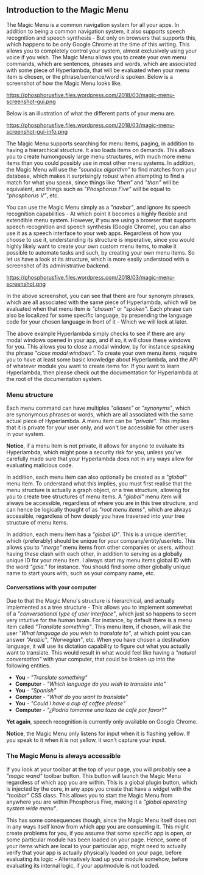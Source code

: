 ## Introduction to the Magic Menu

The Magic Menu is a common navigation system for all your apps. In addition to being a common navigation
system, it also supports speech recognition and speech synthesis - But only on browsers that supports this,
which happens to be only Google Chrome at the time of this writing. This allows you to completely control
your system, almost exclusively using your voice if you wish. The Magic Menu allows you to create your own
menu commands, which are sentences, phrases and words, which are associated with some piece of Hyperlambda,
that will be evaluated when your menu item is chosen, or the phrase/sentence/word is spoken. Below is a
screenshot of how the Magic Menu looks like.

https://phosphorusfive.files.wordpress.com/2018/03/magic-menu-screenshot-gui.png

Below is an illustration of what the different parts of your menu are.

https://phosphorusfive.files.wordpress.com/2018/03/magic-menu-screenshot-gui-info.png

The Magic Menu supports searching for menu items, paging, in addition to having a hierarchical structure.
It also loads items on demands. This allows you to create humongously large menu structures,
with much more menu items than you could possibly use in most other menu systems. In addition, the Magic Menu
will use the _"soundex algorithm"_ to find matches from your database, which makes it surprisingly robust
when attempting to find a match for what you speak, since things like _"then"_ and _"than"_ will be equivalent,
and things such as _"Phosphorus Five"_ will be equal to _"phosphorus V"_, etc.

You can use the Magic Menu simply as a _"navbar"_, and ignore its speech recognition capabilities - At
which point it becomes a highly flexible and extendible menu system. However, if you are using a browser that
supports speech recognition and speech synthesis (Google Chrome), you can also use it as a speech
interface to your web apps. Regardless of how you choose to use it, understanding its structure is imperative,
since you would highly likely want to create your own custom menu items, to make it possible to automate tasks
and such, by creating your own menu items. So let us have a look at its structure, which is more easily
understood with a screenshot of its administrative backend.

https://phosphorusfive.files.wordpress.com/2018/03/magic-menu-screenshot.png

In the above screenshot, you can see that there are four synonym phrases, which are all associated with
the same piece of Hyperlambda, which will be evaluated when that menu item is _"chosen"_ or _"spoken"_.
Each phrase can also be localized for some specific language, by prepending the language code for your
chosen language in front of it - Which we will look at later.

The above example Hyperlambda simply checks to see if there are any modal windows opened in your app,
and if so, it will close these windows for you. This allows you to close a modal window, by for instance
speaking the phrase _"close modal windows"_. To create your own menu items, require you to have at least
some basic knowledge about Hyperlambda, and the API of whatever module you want to create items for.
If you want to learn Hyperlambda, then please check out the documentation for Hyperlambda at the root
of the documentation system.

### Menu structure

Each menu command can have multiples _"aliases"_ or _"synonyms"_, which are synonymous phrases or words,
which are all associated with the same actual piece of Hyperlambda. A menu item can be _"private"_. This
implies that it is private for your user only, and won't be accessible for other users in your system.

**Notice**, if a menu item is not private, it allows for anyone to evaluate its Hyperlambda, which might
pose a security risk for you, unless you've carefully made sure that your Hyperlambda does not in any
ways allow for evaluating malicious code.

In addition, each menu item can also optionally be created as a _"global"_ menu item. To understand what
this implies, you must first realise that the menu structure is actually a graph object, or a tree structure,
allowing for you to create tree structures of menu items. A _"global"_ menu item will always be accessible,
regardless of where you are in this tree structure, and can hence be logically thought of as _"root menu items"_,
which are always accessible, regardless of how deeply you have traversed into your tree structure of menu items.

In addition, each menu item has a _"global ID"_. This is a unique identifier, which (preferably) should be
unique for your company/entity/user/etc. This allows you to _"merge"_ menu items from other companies or
users, without having these clash with each other, in addition to serving as a globally unique ID for
your menu item. I always start my menu items global ID with the word _"gaia."_ for instance. You should
find some other globally unique name to start yours with, such as your company name, etc.

#### Conversations with your computer

Due to that the Magic Menu's structure is hierarchical, and actually implemented as a tree structure -
This allows you to implement somewhat of a _"conversational type of user interface"_, which just so happens
to seem very intuitive for the human brain. For instance, by default there is a menu item called _"Translate something"_.
This menu item, if chosen, will ask the user _"What language do you wish to translate to"_, at which point
you can answer _"Arabic"_, _"Norwegian"_, etc. When you have chosen a destination language, it will use its
dictation capability to figure out what you actually want to translate. This would result in what would feel
like having a _"natural conversation"_ with your computer, that could be broken up into the following entities.

* __You__ - _"Translate something"_
* __Computer__ - _"Which language do you wish to translate into"_
* __You__ - _"Spanish"_
* __Computer__ - _"What do you want to translate"_
* __You__ - _"Could I have a cup of coffee please"_
* __Computer__ - _"¿Podría tomarme una taza de café por favor?"_

**Yet again**, speech recognition is currently only available on Google Chrome.

**Notice**, the Magic Menu only listens for input when it is flashing yellow. If you speak to it when it
is not yellow, it won't capture your input.

### The Magic Menu is always accessible

If you look at your toolbar at the top of your page, you will probably see a _"magic wand"_ toolbar button.
This button will launch the Magic Menu regardless of which app you are within. This is a global plugin button,
which is injected by the core, in any apps you create that have a widget with the _"toolbar"_ CSS class.
This allows you to start the Magic Menu from anywhere you are within Phosphorus Five, making it a _"global
operating system wide menu"_.

This has some consequences though, since the Magic Menu itself does not in any ways itself know from which
app you are consuming it. This might create problems for you, if you assume that some specific app is open,
or some particular module has been loaded on your page. Hence, some of your items which are local to your
particular app, might need to actually verify that your app is actually physically loaded on your page, before
evaluating its logic - Alternatively load up your module somehow, before evaluating its internal logic, if your
app/module is not loaded.

